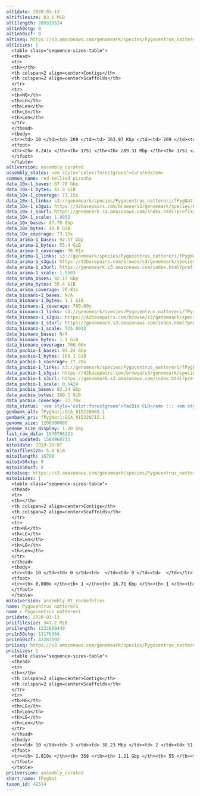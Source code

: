 ```yaml
---
alt1date: 2020-03-13
alt1filesize: 83.6 MiB
alt1length: 289313524
alt1n50ctg: 0
alt1n50scf: 0
alt1seq: https://s3.amazonaws.com/genomeark/species/Pygocentrus_nattereri/fPygNat1/assembly_curated/fPygNat1.alt.cur.20200313.fasta.gz
alt1sizes: |
  <table class="sequence-sizes-table">
  <thead>
  <tr>
  <th></th>
  <th colspan=2 align=center>Contigs</th>
  <th colspan=2 align=center>Scaffolds</th>
  </tr>
  <tr>
  <th>NG</th>
  <th>LG</th>
  <th>Len</th>
  <th>LG</th>
  <th>Len</th>
  </tr>
  </thead>
  <tbody>
  <tr><td> 10 </td><td> 209 </td><td> 363.97 Kbp </td><td> 209 </td><td> 363.97 Kbp </td></tr>  <tr><td> 20 </td><td> 849 </td><td> 102.34 Kbp </td><td> 849 </td><td> 102.34 Kbp </td></tr>  <tr><td> 30 </td><td> 0 </td><td>  </td><td> 0 </td><td>  </td></tr>  <tr><td> 40 </td><td> 0 </td><td>  </td><td> 0 </td><td>  </td></tr>  <tr style="background-color:#cccccc;"><td> 50 </td><td> 0 </td><td>  </td><td> 0 </td><td>  </td></tr>  <tr><td> 60 </td><td> 0 </td><td>  </td><td> 0 </td><td>  </td></tr>  <tr><td> 70 </td><td> 0 </td><td>  </td><td> 0 </td><td>  </td></tr>  <tr><td> 80 </td><td> 0 </td><td>  </td><td> 0 </td><td>  </td></tr>  <tr><td> 90 </td><td> 0 </td><td>  </td><td> 0 </td><td>  </td></tr>  <tr><td> 100 </td><td> 0 </td><td>  </td><td> 0 </td><td>  </td></tr>  </tbody>
  <tfoot>
  <tr><th> 0.241x </th><th> 1751 </th><th> 289.31 Mbp </th><th> 1751 </th><th> 289.31 Mbp </th></tr>
  </tfoot>
  </table>
alt1version: assembly_curated
assembly_status: <em style="color:forestgreen">Curated</em>
common_name: red-bellied piranha
data_10x-1_bases: 87.78 Gbp
data_10x-1_bytes: 41.0 GiB
data_10x-1_coverage: 73.15x
data_10x-1_links: s3://genomeark/species/Pygocentrus_nattereri/fPygNat1/genomic_data/10x/<br>
data_10x-1_s3gui: https://42basepairs.com/browse/s3/genomeark/species/Pygocentrus_nattereri/fPygNat1/genomic_data/10x/
data_10x-1_s3url: https://genomeark.s3.amazonaws.com/index.html?prefix=species/Pygocentrus_nattereri/fPygNat1/genomic_data/10x/
data_10x-1_scale: 1.9932
data_10x_bases: 87.78 Gbp
data_10x_bytes: 41.0 GiB
data_10x_coverage: 73.15x
data_arima-1_bases: 92.17 Gbp
data_arima-1_bytes: 55.4 GiB
data_arima-1_coverage: 76.81x
data_arima-1_links: s3://genomeark/species/Pygocentrus_nattereri/fPygNat1/genomic_data/arima/<br>
data_arima-1_s3gui: https://42basepairs.com/browse/s3/genomeark/species/Pygocentrus_nattereri/fPygNat1/genomic_data/arima/
data_arima-1_s3url: https://genomeark.s3.amazonaws.com/index.html?prefix=species/Pygocentrus_nattereri/fPygNat1/genomic_data/arima/
data_arima-1_scale: 1.5503
data_arima_bases: 92.17 Gbp
data_arima_bytes: 55.4 GiB
data_arima_coverage: 76.81x
data_bionano-1_bases: N/A
data_bionano-1_bytes: 1.1 GiB
data_bionano-1_coverage: 700.00x
data_bionano-1_links: s3://genomeark/species/Pygocentrus_nattereri/fPygNat1/genomic_data/bionano/<br>
data_bionano-1_s3gui: https://42basepairs.com/browse/s3/genomeark/species/Pygocentrus_nattereri/fPygNat1/genomic_data/bionano/
data_bionano-1_s3url: https://genomeark.s3.amazonaws.com/index.html?prefix=species/Pygocentrus_nattereri/fPygNat1/genomic_data/bionano/
data_bionano-1_scale: 725.0932
data_bionano_bases: N/A
data_bionano_bytes: 1.1 GiB
data_bionano_coverage: 700.00x
data_pacbio-1_bases: 93.24 Gbp
data_pacbio-1_bytes: 160.1 GiB
data_pacbio-1_coverage: 77.70x
data_pacbio-1_links: s3://genomeark/species/Pygocentrus_nattereri/fPygNat1/genomic_data/pacbio/<br>
data_pacbio-1_s3gui: https://42basepairs.com/browse/s3/genomeark/species/Pygocentrus_nattereri/fPygNat1/genomic_data/pacbio/
data_pacbio-1_s3url: https://genomeark.s3.amazonaws.com/index.html?prefix=species/Pygocentrus_nattereri/fPygNat1/genomic_data/pacbio/
data_pacbio-1_scale: 0.5424
data_pacbio_bases: 93.24 Gbp
data_pacbio_bytes: 160.1 GiB
data_pacbio_coverage: 77.70x
data_status: '<em style="color:forestgreen">PacBio CLR</em> ::: <em style="color:forestgreen">10x</em> ::: <em style="color:forestgreen">Arima</em>'
genbank_alt: fPygNat1:GCA_015220065.1
genbank_pri: fPygNat1:GCA_015220715.1
genome_size: 1200000000
genome_size_display: 1.20 Gbp
last_raw_data: 1570708223
last_updated: 1584960723
mito1date: 2019-10-07
mito1filesize: 5.0 KiB
mito1length: 16708
mito1n50ctg: 0
mito1n50scf: 0
mito1seq: https://s3.amazonaws.com/genomeark/species/Pygocentrus_nattereri/fPygNat1/assembly_MT_rockefeller/fPygNat1.MT.20191007.fasta.gz
mito1sizes: |
  <table class="sequence-sizes-table">
  <thead>
  <tr>
  <th></th>
  <th colspan=2 align=center>Contigs</th>
  <th colspan=2 align=center>Scaffolds</th>
  </tr>
  <tr>
  <th>NG</th>
  <th>LG</th>
  <th>Len</th>
  <th>LG</th>
  <th>Len</th>
  </tr>
  </thead>
  <tbody>
  <tr><td> 10 </td><td> 0 </td><td>  </td><td> 0 </td><td>  </td></tr>  <tr><td> 20 </td><td> 0 </td><td>  </td><td> 0 </td><td>  </td></tr>  <tr><td> 30 </td><td> 0 </td><td>  </td><td> 0 </td><td>  </td></tr>  <tr><td> 40 </td><td> 0 </td><td>  </td><td> 0 </td><td>  </td></tr>  <tr style="background-color:#cccccc;"><td> 50 </td><td> 0 </td><td style="background-color:#ff8888;">  </td><td> 0 </td><td style="background-color:#ff8888;">  </td></tr>  <tr><td> 60 </td><td> 0 </td><td>  </td><td> 0 </td><td>  </td></tr>  <tr><td> 70 </td><td> 0 </td><td>  </td><td> 0 </td><td>  </td></tr>  <tr><td> 80 </td><td> 0 </td><td>  </td><td> 0 </td><td>  </td></tr>  <tr><td> 90 </td><td> 0 </td><td>  </td><td> 0 </td><td>  </td></tr>  <tr><td> 100 </td><td> 0 </td><td>  </td><td> 0 </td><td>  </td></tr>  </tbody>
  <tfoot>
  <tr><th> 0.000x </th><th> 1 </th><th> 16.71 Kbp </th><th> 1 </th><th> 16.71 Kbp </th></tr>
  </tfoot>
  </table>
mito1version: assembly_MT_rockefeller
name: Pygocentrus nattereri
name_: Pygocentrus_nattereri
pri1date: 2020-03-13
pri1filesize: 343.2 MiB
pri1length: 1222050449
pri1n50ctg: 13176364
pri1n50scf: 42283192
pri1seq: https://s3.amazonaws.com/genomeark/species/Pygocentrus_nattereri/fPygNat1/assembly_curated/fPygNat1.pri.cur.20200313.fasta.gz
pri1sizes: |
  <table class="sequence-sizes-table">
  <thead>
  <tr>
  <th></th>
  <th colspan=2 align=center>Contigs</th>
  <th colspan=2 align=center>Scaffolds</th>
  </tr>
  <tr>
  <th>NG</th>
  <th>LG</th>
  <th>Len</th>
  <th>LG</th>
  <th>Len</th>
  </tr>
  </thead>
  <tbody>
  <tr><td> 10 </td><td> 3 </td><td> 30.23 Mbp </td><td> 2 </td><td> 51.77 Mbp </td></tr>  <tr><td> 20 </td><td> 8 </td><td> 22.97 Mbp </td><td> 4 </td><td> 51.32 Mbp </td></tr>  <tr><td> 30 </td><td> 13 </td><td> 20.19 Mbp </td><td> 6 </td><td> 47.61 Mbp </td></tr>  <tr><td> 40 </td><td> 20 </td><td> 16.90 Mbp </td><td> 9 </td><td> 44.86 Mbp </td></tr>  <tr style="background-color:#cccccc;"><td> 50 </td><td> 27 </td><td style="background-color:#88ff88;"> 13.18 Mbp </td><td> 12 </td><td style="background-color:#88ff88;"> 42.28 Mbp </td></tr>  <tr><td> 60 </td><td> 38 </td><td> 10.39 Mbp </td><td> 15 </td><td> 41.50 Mbp </td></tr>  <tr><td> 70 </td><td> 52 </td><td> 7.57 Mbp </td><td> 18 </td><td> 39.90 Mbp </td></tr>  <tr><td> 80 </td><td> 70 </td><td> 5.67 Mbp </td><td> 21 </td><td> 34.86 Mbp </td></tr>  <tr><td> 90 </td><td> 98 </td><td> 3.14 Mbp </td><td> 24 </td><td> 34.22 Mbp </td></tr>  <tr><td> 100 </td><td> 216 </td><td> 254.02 Kbp </td><td> 28 </td><td> 21.58 Mbp </td></tr>  </tbody>
  <tfoot>
  <tr><th> 1.010x </th><th> 358 </th><th> 1.21 Gbp </th><th> 55 </th><th> 1.22 Gbp </th></tr>
  </tfoot>
  </table>
pri1version: assembly_curated
short_name: fPygNat
taxon_id: 42514
---
```

